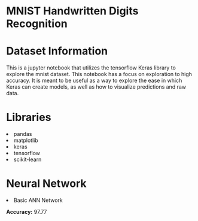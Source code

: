 # MNIST Handwritten Digits Recognition

# Dataset Information

This is a jupyter notebook that utilizes the tensorflow Keras library to explore the mnist dataset. This notebook has a focus on exploration to high accuracy. It is meant to be useful as a way to explore the ease in which Keras can create models, as well as how to visualize predictions and raw data.

# Libraries

<li>pandas
<li>matplotlib
<li>keras
<li>tensorflow
<li>scikit-learn

# Neural Network

<li>Basic ANN Network
  
**Accuracy:**  97.77
